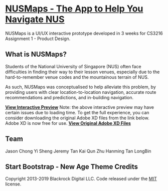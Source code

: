 # [NUSMaps - The App to Help You Navigate NUS](https://zhuhanming.github.io/cs3216-NUSMaps-landing-site/)

NUSMaps is a UI/UX interactive prototype developed in 3 weeks for CS3216 Assignment 1 - Product Design.

## What is NUSMaps?

Students of the National University of Singapore (NUS) often face difficulties in finding their way to their lesson venues, especially due to the hard-to-remember venue codes and the mountainous terrain of NUS.

As such, NUSMaps was conceptualised to help alleviate this problem, by providing users with clear location-to-location navigation, accurate route recommendations and predictions, and in-building navigation.

**[View Interactive Preview](https://zhuhanming.github.io/cs3216-NUSMaps-landing-site/)**
Note: the above interactive preview may have certain issues due to loading time. To get the full experience, you can consider downloading the original Adobe XD files from the link below. Adobe XD is now free for use.
**[View Original Adobe XD Files]()**

## Team

Jason Chong Yi Sheng
Jeremy Tan Kai Qun
Zhu Hanming
Tan LongBin

## Start Bootstrap - New Age Theme Credits

Copyright 2013-2019 Blackrock Digital LLC. Code released under the [MIT](https://github.com/BlackrockDigital/startbootstrap-new-age/blob/gh-pages/LICENSE) license.
